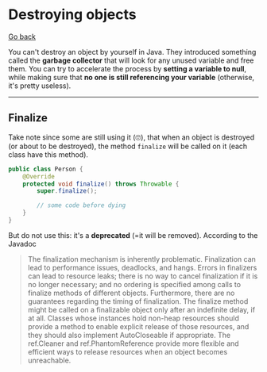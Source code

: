 # Destroying objects

[Go back](../../index.md#vocabulary)

You can't destroy an object by yourself in Java. They introduced something called the **garbage collector** that will look for any unused variable and free them. You can try to accelerate the process by **setting a variable to null**, while making sure that **no one is still referencing your variable** (otherwise, it's pretty useless).

<hr class="sl">

## Finalize

Take note since some are still using it (🙄),  that when an object is destroyed (or about to be destroyed), the method `finalize` will be called on it (each class have this method).

```java
public class Person {
    @Override
    protected void finalize() throws Throwable {
        super.finalize();

        // some code before dying
    }
}
```

But do not use this: it's a **deprecated** (=it will be removed). According to the Javadoc

> The finalization mechanism is inherently problematic. Finalization  can lead to performance issues, deadlocks, and hangs. Errors in finalizers can lead to resource leaks; there is no way to cancel finalization if it is no longer necessary; and no ordering is specified among calls to finalize methods of different objects. Furthermore, there are no guarantees regarding the timing of finalization. The finalize method might be called on a finalizable object only after an indefinite delay, if at all. Classes whose instances hold non-heap resources should provide a method to enable explicit release of those resources, and they should also implement AutoCloseable if appropriate. The ref.Cleaner and ref.PhantomReference provide more flexible and efficient ways to release resources when an object becomes unreachable.